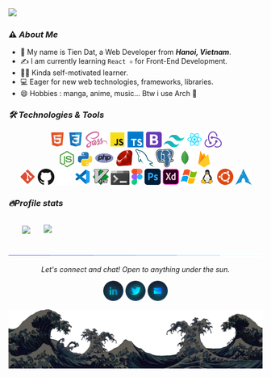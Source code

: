 <a href="#" target="_blank">
  <img src="./img/tiendat.svg" width="1200" />
</a>

### **⚠️ *About Me***

* 🌱 My name is Tien Dat, a Web Developer from ***Hanoi, Vietnam***.
* ✍️ I am currently learning <code>React ⚛️</code> for Front-End Development.
* 👨‍💻 Kinda self-motivated learner.
* 💻 Eager for new web technologies, frameworks, libraries.
* 😄 Hobbies : manga, anime, music... Btw i use Arch 🐧

### ***🛠 Technologies & Tools***
<p align="center">
  <img src="./img/tech/html5.svg" height="32px" alt="HTML5" title="HTML5"/>
  <img src="./img/tech/css3.svg" height="32px" alt="CSS" title="CSS3"/>
  <img src="./img/tech/sass.svg" height="32px" alt="Sass" title="Sass"/>
  <img src="./img/tech/js.svg" height="32px" alt="Javascript" title="Javascript"/>
  <img src="./img/tech/typescript.svg" height="32px" alt="Typescript" title="Typescript"/>
  <img src="./img/tech/bootstrap.svg" height="32px" alt="Bootstrap" title="Bootstrap"/>
  <img src="./img/tech/tailwind.svg" height="25px" alt="Tailwind" title="Tailwind"/>
  <img src="./img/tech/reactjs.svg" height="32px" alt="React JS" title="React JS"/>
  <img src="./img/tech/redux.svg" height="32px" alt="Redux" title="Redux"/>
  <br>
  <img src="./img/tech/nodejs.svg" height="32px" alt="NodeJs" title="NodeJs"/>
  <img src="./img/tech/python.svg" height="32px" alt="Python" title="Python"/>
  <img src="./img/tech/php.svg" height="36px" alt="PHP" title="PHP"/>
  <img src="./img/tech/ruby.svg" height="36px" alt="Ruby" title="Ruby"/>
  <img src="./img/tech/mysql.svg" height="36px" alt="MySQL" title="MySQL"/>
  <img src="./img/tech/postgresql.svg" height="36px" alt="PostgreSQL" title="PostgreSQL"/>
  <img src="./img/tech/mongodb.svg" height="36px" alt="MongoDB" title="MongoDB"/>
  <img src="./img/tech/firebase.svg" height="32px" alt="Firebase" title="Firebase"/>
  <br>
  <img src="./img/tech/git.svg" height="32px" alt="Git" title="Git"/>
  <img src="./img/tech/github.svg#gh-light-mode-only" height="32px" alt="Github" title="Github"/>
  <img src="./img/tech/github_white.svg#gh-dark-mode-only" height="32px" alt="Github" title="Github"/>
  <img src="./img/tech/vscode.svg" height="32px" alt="Visual Studio Code" title="Visual Studio Code"/>
  <img src="./img/tech/vim.svg" height="32px" alt="Vim" title="Vim"/>
  <img src="./img/tech/win-term.svg" height="28px" alt="Terminal" title="Terminal"/>
  <img src="./img/tech/figma.svg" height="32px" alt="Figma" title="Figma"/>
  <img src="./img/tech/photoshop.svg" height="32px" alt="Photoshop" title="Photoshop"/>
  <img src="./img/tech/xd.svg" height="32px" alt="Adobe Xd" title="Adobe Xd"/>
  <img src="./img/tech/windows.svg" height="32px" alt="Windows" title="Windows"/>
  <img src="./img/tech/linux.svg" height="32px" alt="Linux" title="Linux"/>
  <img src="./img/tech/ubuntu.svg" height="32px" alt="Ubuntu" title="Ubuntu"/>
  <img src="./img/tech/arch-linux.svg" height="32px" alt="Arch Linux" title="Arch Linux"/>
</p>

### ***🔥Profile stats***
<!-- https://github.com/anuraghazra/github-readme-stats -->
<br>
<div align=center>
  <a href="#" title="Tien Dat Tran's Most Used Languages">
    <img width="315" align="center" src="https://github-readme-stats.vercel.app/api/top-langs/?username=ddat-tebayo&theme=tokyonight&count_private=true&layout=compact&langs_count=6&border_color=61dafb">
  </a>
  <a href="#" title="Tien Dat Tran's Github Stats">
    <img align="right" width="434" src="https://github-readme-stats.vercel.app/api?username=ddat-tebayo&theme=tokyonight&show_icons=true&count_private=true&border_color=61dafb">
  </a>
  <br>
</div>

<!-- <details>
  <summary>⚡ Recent GitHub Activity</summary>
  <br>
   <img alt="ddat-tebayo's Activity Graph" src="https://activity-graph.herokuapp.com/graph?username=ddat-tebayo&custom_title=ddat-tebayo's%20Contribution%20Graph&bg_color=1F222E&color=F8D866&line=F85D7F&point=FFFFFF&hide_border=true"/>
  <br/>
</details> -->
<br>

![divider](./img/divider.gif)

<p align="center">
  <i>Let's connect and chat! Open to anything under the sun.</i>
  <p align="center">
      <code><a href="https://www.linkedin.com/in/tran-tien-dat"><img width="40px" src="./img/social/LinkedIn.png" title="Linkedin"/></a></code>
      <code><a href="https://twitter.com/im_trantiendat"><img width="40px" src="./img/social/Twitter.png" title="Twitter"/></a></code>
      <code><a href="mailto:trantiendat.dev@gmail.com"><img width="40px" src="./img/social/Email.png" title="trantiendat.dev@gmail.com"/></a></code>
  </p>
  <img src="./img/wave.png#gh-dark-mode-only">
</p>
